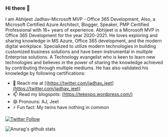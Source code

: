### Hi there 👋 
I am Abhijeet Jadhav-Microsoft MVP - Office 365 Development, 
Also, a Microsoft Certified Azure Architect, Blogger, Speaker, PMP Certified Professional with 16+ years of experience. Abhijeet is a Microsoft MVP in Office 365 Development for the year 2020-2021. He loves exploring and sharing knowledge in MS Azure, Office 365 development, and the modern digital workplace. Specialized to utilize modern technologies in building customized business solutions and have been instrumental in multiple Enterprise solutions.
A Technology evangelist who is keen to learn new technologies and believes in the power of sharing the knowledge achieved by contributing through multiple mediums. He has also validated his knowledge by following certifications:

- 💬 Reach me at [(https://twitter.com/jadhav_jeet](https://twitter.com/jadhav_jeet)
- 📫 Read my blogspots: [(https://tekexpo.wordpress.com/)](https://tekexpo.wordpress.com/)
- 😄 Pronouns: AJ, Jeet
- ⚡ Fun fact: My twins have nothing in common

[![Twitter Follow](https://img.shields.io/twitter/follow/jadhav_jeet?color=blue&logo=twitter&style=for-the-badge)](https://twitter.com/intent/follow?screen_name=jadhav_jeet)

![Anurag's github stats](https://github-readme-stats.vercel.app/api?username=TekExpo&show_icons=true&theme=radical)
